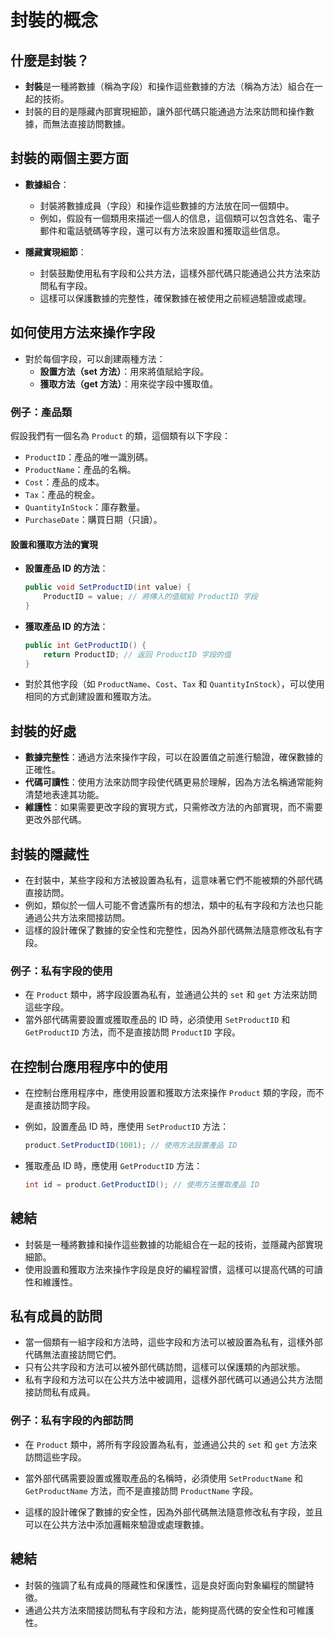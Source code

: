 # 封裝的概念

## 什麼是封裝？
- **封裝**是一種將數據（稱為字段）和操作這些數據的方法（稱為方法）組合在一起的技術。
- 封裝的目的是隱藏內部實現細節，讓外部代碼只能通過方法來訪問和操作數據，而無法直接訪問數據。

## 封裝的兩個主要方面
- **數據組合**：
  - 封裝將數據成員（字段）和操作這些數據的方法放在同一個類中。
  - 例如，假設有一個類用來描述一個人的信息，這個類可以包含姓名、電子郵件和電話號碼等字段，還可以有方法來設置和獲取這些信息。

- **隱藏實現細節**：
  - 封裝鼓勵使用私有字段和公共方法，這樣外部代碼只能通過公共方法來訪問私有字段。
  - 這樣可以保護數據的完整性，確保數據在被使用之前經過驗證或處理。

## 如何使用方法來操作字段
- 對於每個字段，可以創建兩種方法：
  - **設置方法（set 方法）**：用來將值賦給字段。
  - **獲取方法（get 方法）**：用來從字段中獲取值。

### 例子：產品類
假設我們有一個名為 `Product` 的類，這個類有以下字段：
- `ProductID`：產品的唯一識別碼。
- `ProductName`：產品的名稱。
- `Cost`：產品的成本。
- `Tax`：產品的稅金。
- `QuantityInStock`：庫存數量。
- `PurchaseDate`：購買日期（只讀）。

#### 設置和獲取方法的實現
- **設置產品 ID 的方法**：
  ```csharp
  public void SetProductID(int value) {
      ProductID = value; // 將傳入的值賦給 ProductID 字段
  }
  ```

- **獲取產品 ID 的方法**：
  ```csharp
  public int GetProductID() {
      return ProductID; // 返回 ProductID 字段的值
  }
  ```

- 對於其他字段（如 `ProductName`、`Cost`、`Tax` 和 `QuantityInStock`），可以使用相同的方式創建設置和獲取方法。

## 封裝的好處
- **數據完整性**：通過方法來操作字段，可以在設置值之前進行驗證，確保數據的正確性。
- **代碼可讀性**：使用方法來訪問字段使代碼更易於理解，因為方法名稱通常能夠清楚地表達其功能。
- **維護性**：如果需要更改字段的實現方式，只需修改方法的內部實現，而不需要更改外部代碼。

## 封裝的隱藏性
- 在封裝中，某些字段和方法被設置為私有，這意味著它們不能被類的外部代碼直接訪問。
- 例如，類似於一個人可能不會透露所有的想法，類中的私有字段和方法也只能通過公共方法來間接訪問。
- 這樣的設計確保了數據的安全性和完整性，因為外部代碼無法隨意修改私有字段。

### 例子：私有字段的使用
- 在 `Product` 類中，將字段設置為私有，並通過公共的 `set` 和 `get` 方法來訪問這些字段。
- 當外部代碼需要設置或獲取產品的 ID 時，必須使用 `SetProductID` 和 `GetProductID` 方法，而不是直接訪問 `ProductID` 字段。

## 在控制台應用程序中的使用
- 在控制台應用程序中，應使用設置和獲取方法來操作 `Product` 類的字段，而不是直接訪問字段。
- 例如，設置產品 ID 時，應使用 `SetProductID` 方法：
  ```csharp
  product.SetProductID(1001); // 使用方法設置產品 ID
  ```

- 獲取產品 ID 時，應使用 `GetProductID` 方法：
  ```csharp
  int id = product.GetProductID(); // 使用方法獲取產品 ID
  ```

## 總結
- 封裝是一種將數據和操作這些數據的功能組合在一起的技術，並隱藏內部實現細節。
- 使用設置和獲取方法來操作字段是良好的編程習慣，這樣可以提高代碼的可讀性和維護性。

## 私有成員的訪問
- 當一個類有一組字段和方法時，這些字段和方法可以被設置為私有，這樣外部代碼無法直接訪問它們。
- 只有公共字段和方法可以被外部代碼訪問，這樣可以保護類的內部狀態。
- 私有字段和方法可以在公共方法中被調用，這樣外部代碼可以通過公共方法間接訪問私有成員。

### 例子：私有字段的內部訪問
- 在 `Product` 類中，將所有字段設置為私有，並通過公共的 `set` 和 `get` 方法來訪問這些字段。
- 當外部代碼需要設置或獲取產品的名稱時，必須使用 `SetProductName` 和 `GetProductName` 方法，而不是直接訪問 `ProductName` 字段。

- 這樣的設計確保了數據的安全性，因為外部代碼無法隨意修改私有字段，並且可以在公共方法中添加邏輯來驗證或處理數據。

## 總結
- 封裝的強調了私有成員的隱藏性和保護性，這是良好面向對象編程的關鍵特徵。
- 通過公共方法來間接訪問私有字段和方法，能夠提高代碼的安全性和可維護性。


